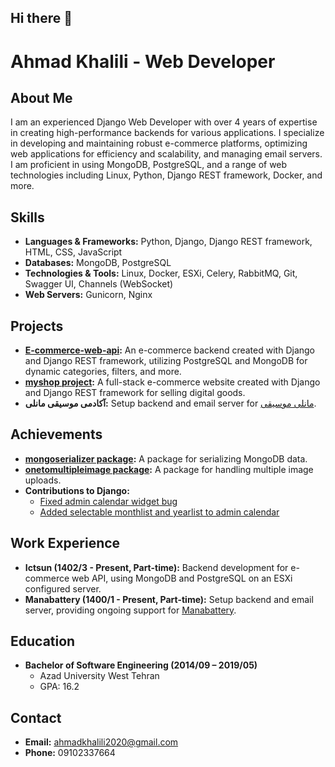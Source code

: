 ## Hi there 👋

# Ahmad Khalili - Web Developer

## About Me

I am an experienced Django Web Developer with over 4 years of expertise in creating high-performance backends for various applications. I specialize in developing and maintaining robust e-commerce platforms, optimizing web applications for efficiency and scalability, and managing email servers. I am proficient in using MongoDB, PostgreSQL, and a range of web technologies including Linux, Python, Django REST framework, Docker, and more.

## Skills

- **Languages & Frameworks:** Python, Django, Django REST framework, HTML, CSS, JavaScript
- **Databases:** MongoDB, PostgreSQL
- **Technologies & Tools:** Linux, Docker, ESXi, Celery, RabbitMQ, Git, Swagger UI, Channels (WebSocket)
- **Web Servers:** Gunicorn, Nginx

## Projects

- **[E-commerce-web-api](https://github.com/ahmadekhalili/eCommerce-web-api):** An e-commerce backend created with Django and Django REST framework, utilizing PostgreSQL and MongoDB for dynamic categories, filters, and more.
- **[myshop project](https://github.com/ahmadekhalili/myshop):** A full-stack e-commerce website created with Django and Django REST framework for selling digital goods.
- **آکادمی موسیقی مانلی:** Setup backend and email server for [مانلی موسیقی](https://manelimusic.com/).

## Achievements

- **[mongoserializer package](https://pypi.org/project/mongoserializer/):** A package for serializing MongoDB data.
- **[onetomultipleimage package](https://pypi.org/project/onetomultipleimage/):** A package for handling multiple image uploads.
- **Contributions to Django:**
  - [Fixed admin calendar widget bug](https://github.com/django/django/pull/15152)
  - [Added selectable monthlist and yearlist to admin calendar](https://github.com/django/django/pull/15265)

## Work Experience

- **Ictsun (1402/3 - Present, Part-time):** Backend development for e-commerce web API, using MongoDB and PostgreSQL on an ESXi configured server.
- **Manabattery (1400/1 - Present, Part-time):** Setup backend and email server, providing ongoing support for [Manabattery](https://manabattery.ir).

## Education

- **Bachelor of Software Engineering (2014/09 – 2019/05)**
  - Azad University West Tehran
  - GPA: 16.2

## Contact

- **Email:** ahmadkhalili2020@gmail.com
- **Phone:** 09102337664
